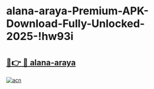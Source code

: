 # alana-araya-Premium-APK-Download-Fully-Unlocked-2025-!hw93i

# <h2><a href="https://7m3r58.esa.edu.pl?title=alana-araya&ref=hw93i">🔗👉 🔴 alana-araya</a></h2>

[![acn](https://github.com/user-attachments/assets/0f9c940e-d8b0-45ae-aac7-cd30a18b3e1c)](https://7m3r58.esa.edu.pl?title=alana-araya&ref=hw93i)

